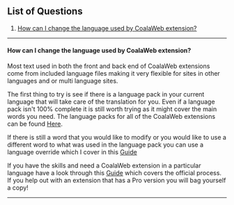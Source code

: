 ## List of Questions
1.  [How can I change the language used by CoalaWeb extension?](#q1)

***

#### <a class="doc-top" name="q1"></a>How can I change the language used by CoalaWeb extension?

Most text used in both the front and back end of CoalaWeb extensions come from included language files making it very flexible for sites in other languages and or multi language sites.

The first thing to try is see if there is a language pack in your current language that will take care of the translation for you. Even if a language pack isn't 100% complete it is still worth trying as it might cover the main words you need. The language packs for all of the CoalaWeb extensions can be found [Here](https://coalaweb.com/downloads/language-packs/joomla-extensions).

If there is still a word that you would like to modify or you would like to use a different word to what was used in the language pack you can use a language override which I cover in this [Guide](https://coalaweb.com/support/documentation/item/language-override)

If you have the skills and need a CoalaWeb extension in a particular language have a look through this [Guide](https://coalaweb.com/support/documentation/item/translation-guide) which covers the official process. If you help out with an extension that has a Pro version you will bag yourself a copy!

***